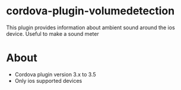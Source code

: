 cordova-plugin-volumedetection
==============================
This plugin provides information about ambient sound around the ios device. Useful to make a sound meter

About
===============
- Cordova plugin version 3.x to 3.5
- Only ios supported devices
